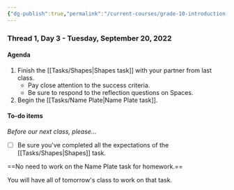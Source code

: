 ```yaml
---
{"dg-publish":true,"permalink":"/current-courses/grade-10-introduction-to-computer-studies/section-1/thread-1/thread-1-day-3/","dgHomeLink":false,"dgPassFrontmatter":false}
---
```


### Thread 1, Day 3 - Tuesday, September 20, 2022
#### Agenda
1. Finish the [[Tasks/Shapes|Shapes task]] with your partner from last class.
	- Pay close attention to the success criteria.
	- Be sure to respond to the reflection questions on Spaces.
2. Begin the [[Tasks/Name Plate|Name Plate task]].
#### To-do items
*Before our next class, please...*

- [ ] Be sure you've completed all the expectations of the [[Tasks/Shapes|Shapes]] task.

==No need to work on the Name Plate task for homework.==

You will have all of tomorrow's class to work on that task.